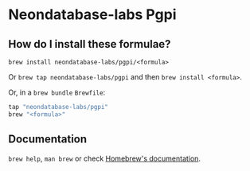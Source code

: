 # Neondatabase-labs Pgpi

## How do I install these formulae?

`brew install neondatabase-labs/pgpi/<formula>`

Or `brew tap neondatabase-labs/pgpi` and then `brew install <formula>`.

Or, in a `brew bundle` `Brewfile`:

```ruby
tap "neondatabase-labs/pgpi"
brew "<formula>"
```

## Documentation

`brew help`, `man brew` or check [Homebrew's documentation](https://docs.brew.sh).
